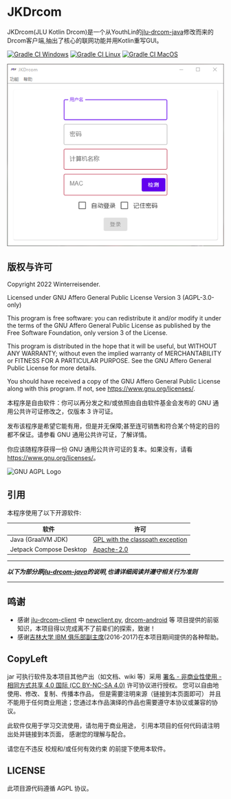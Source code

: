 # JKDrcom

JKDrcom(JLU Kotlin Drcom)是一个从YouthLin的[jlu-drcom-java](https://github.com/YouthLin/jlu-drcom-client/tree/master/jlu-drcom-java)修改而来的Drcom客户端,抽出了核心的联网功能并用Kotlin重写GUI。


[![Gradle CI Windows](https://github.com/Winterreisender/JKDrcom/actions/workflows/gradle-windows.yml/badge.svg)](https://github.com/Winterreisender/JKDrcom/actions/workflows/gradle-windows.yml)
[![Gradle CI Linux](https://github.com/Winterreisender/JKDrcom/actions/workflows/gradle-linux.yml/badge.svg)](https://github.com/Winterreisender/JKDrcom/actions/workflows/gradle-linux.yml)
[![Gradle CI MacOS](https://github.com/Winterreisender/JKDrcom/actions/workflows/gradle-macos.yml/badge.svg)](https://github.com/Winterreisender/JKDrcom/actions/workflows/gradle-macos.yml)


![screenshot](screenshot.png)

## 版权与许可

Copyright 2022 Winterreisender.

Licensed under GNU Affero General Public License Version 3 (AGPL-3.0-only)

This program is free software: you can redistribute it and/or modify it under the terms of the GNU Affero General Public License as published by the Free Software Foundation, only version 3 of the License.

This program is distributed in the hope that it will be useful, but WITHOUT ANY WARRANTY; without even the implied warranty of MERCHANTABILITY or FITNESS FOR A PARTICULAR PURPOSE. See the GNU Affero General Public License for more details.

You should have received a copy of the GNU Affero General Public License along with this program. If not, see <https://www.gnu.org/licenses/>.

本程序是自由软件：你可以再分发之和/或依照由自由软件基金会发布的 GNU 通用公共许可证修改之，仅版本 3 许可证。

发布该程序是希望它能有用，但是并无保障;甚至连可销售和符合某个特定的目的都不保证。请参看 GNU 通用公共许可证，了解详情。

你应该随程序获得一份 GNU 通用公共许可证的复本。如果没有，请看 <https://www.gnu.org/licenses/>。

![GNU AGPL Logo](https://www.gnu.org/graphics/agplv3-155x51.png)

## 引用

本程序使用了以下开源软件:

| 软件                      | 许可                                                                               |
|-------------------------|----------------------------------------------------------------------------------|
| Java (GraalVM JDK)      | [GPL with the classpath exception](https://openjdk.java.net/legal/gplv2+ce.html) |
| Jetpack Compose Desktop | [Apache-2.0](https://www.apache.org/licenses/LICENSE-2.0.html)                   |


---

**_以下为部分原[jlu-drcom-java](https://github.com/YouthLin/jlu-drcom-client/tree/master/jlu-drcom-java)的说明,也请详细阅读并遵守相关行为准则_**

---

## 鸣谢
- 感谢 [jlu-drcom-client](https://github.com/drcoms/jlu-drcom-client) 中
[newclient.py](https://github.com/drcoms/jlu-drcom-client/blob/master/newclient.py), 
[drcom-android](https://github.com/drcoms/jlu-drcom-client/tree/master/drcom-android) 等
项目提供的前驱知识，本项目得以完成离不了前辈们的探索，致谢！
- 感谢[吉林大学 IBM 俱乐部副主席](https://hyec.me/)(2016-2017)在本项目期间提供的各种帮助。

## CopyLeft
jar 可执行软件及本项目其他产出（如文档、wiki 等）采用 [ 署名 - 非商业性使用 - 相同方式共享 4.0 国际 (CC BY-NC-SA 4.0)](https://creativecommons.org/licenses/by-nc-sa/4.0/deed.zh) 
许可协议进行授权。
您可以自由地使用、修改、复制、传播本作品，
但是需要注明来源（链接到本页面即可）
并且不能用于任何商业用途；您通过本作品演绎的作品也需要遵守本协议或兼容的协议。

此软件仅用于学习交流使用，请勿用于商业用途，
引用本项目的任何代码请注明出处并链接到本页面，
感谢您的理解与配合。

请您在不违反 校规和/或任何有效约束 的前提下使用本软件。

## LICENSE
此项目源代码遵循 AGPL 协议。
